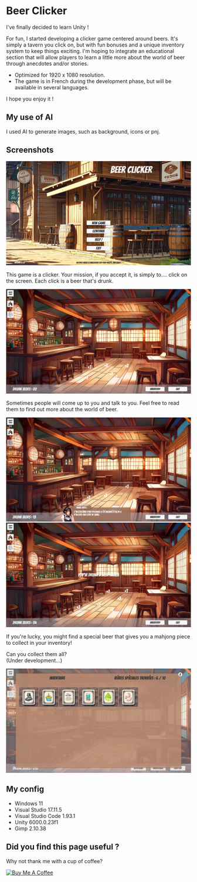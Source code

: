 # Beer Clicker

I've finally decided to learn Unity !

For fun, I started developing a clicker game centered around beers. It's simply a tavern you click on, but with fun bonuses and a unique inventory system to keep things exciting. I'm hoping to integrate an educational section that will allow players to learn a little more about the world of beer through anecdotes and/or stories.

* Optimized for 1920 x 1080 resolution.
* The game is in French during the development phase, but will be available in several languages.

I hope you enjoy it !  

## My use of AI

I used AI to generate images, such as background, icons or pnj.

## Screenshots

![ScreenShot](https://github.com/AlexisAmand/Beer-Clicker/blob/main/screenshots/beer-01.png)

This game is a clicker. Your mission, if you accept it, is simply to.... click on the screen. Each click is a beer that's drunk.

![ScreenShot](https://github.com/AlexisAmand/Beer-Clicker/blob/main/screenshots/beer-02.png)

Sometimes people will come up to you and talk to you. Feel free to read them to find out more about the world of beer.

![ScreenShot](https://github.com/AlexisAmand/Beer-Clicker/blob/main/screenshots/beer-03.png)
![ScreenShot](https://github.com/AlexisAmand/Beer-Clicker/blob/main/screenshots/beer-04.png)

If you're lucky, you might find a special beer that gives you a mahjong piece to collect in your inventory! 

Can you collect them all?  
(Under development...)

![ScreenShot](https://github.com/AlexisAmand/Beer-Clicker/blob/main/screenshots/beer-05.png)

##  My config

* Windows 11
* Visual Studio 17.11.5
* Visual Studio Code 1.93.1
* Unity 6000.0.23f1
* Gimp 2.10.38

## Did you find this page useful ?

Why not thank me with a cup of coffee?

<a href="https://www.buymeacoffee.com/alexisamand" target="_blank"><img src="https://cdn.buymeacoffee.com/buttons/v2/default-blue.png" alt="Buy Me A Coffee" width="210" ></a>





